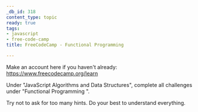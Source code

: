 ```yaml
---
_db_id: 318
content_type: topic
ready: true
tags:
- javascript
- free-code-camp
title: FreeCodeCamp - Functional Programming

---
```


Make an account here if you haven't already: https://www.freecodecamp.org/learn

Under "JavaScript Algorithms and Data Structures", complete all challenges under "Functional Programming ".

Try not to ask for too many hints. Do your best to understand everything.